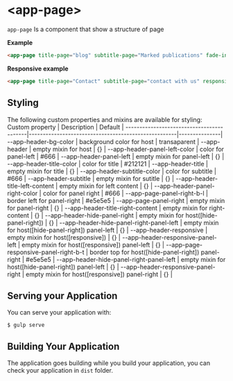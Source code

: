 # \<app-page\>

`app-page`
Is a component that show a structure of page

__Example__

```html
<app-page title-page="blog" subtitle-page="Marked publications" fade-in></app-page>
```

__Responsive example__

```html
<app-page title-page="Contact" subtitle-page="contact with us" responsive fade-in></app-page>
```

## Styling
The following custom properties and mixins are available for styling:
Custom property                           | Description                                         | Default       |
------------------------------------------|-----------------------------------------------------|---------------|
--app-header-bg-color                     | background color for host                           | transaparent  |
--app-header                              | empty mixin for host                                | {}            |
--app-header-panel-left-color             | color for panel-left                                | #666          |
--app-header-panel-left                   | empty mixin for panel-left                          | {}            |
--app-header-title-color                  | color for title                                     | #212121       |
--app-header-title                        | empty mixin for title                               | {}            |
--app-header-subtitle-color               | color for subtitle                                  | #666          |
--app-header-subtitle                     | empty mixin for sutitle                             | {}            |
--app-header-title-left-content           | empty mixin for left content                        | {}            |
--app-header-panel-right-color            | color for panel right                               | #666          |
--app-page-panel-right-b-l                | border left for panel-right                         | #e5e5e5       |
--app-page-panel-right                    | empty mixin for panel-right                         | {}            |
--app-header-title-right-content          | empty mixin for right-content                       | {}            |
--app-header-hide-panel-right             | empty mixin for host([hide-panel-right])            | {}            |
--app-header-hide-panel-right-panel-left  | empty mixin for host([hide-panel-right]) panel-left | {}            |
--app-header-responsive                   | empty mixin for host([responsive])                  | {}            |
--app-header-responsive-panel-left        | empty mixin for host([responsive]) panel-left       | {}            |
--app-page-responsive-panel-right-b-t     | border top for host([hide-panel-right]) panel-right | #e5e5e5       |
--app-header-hide-panel-right-panel-left  | empty mixin for host([hide-panel-right]) panel-left | {}            |
--app-header-responsive-panel-right       | empty mixin for host([responsive]) panel-right      | {}            |

## Serving your Application

You can serve your application with:

    $ gulp serve

## Building Your Application

The application goes building while you build your application, you can check your application in `dist` folder.
